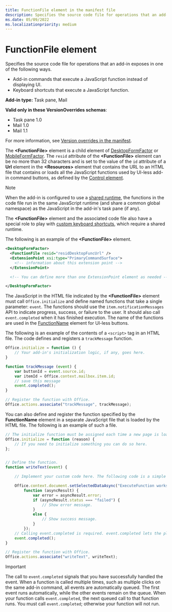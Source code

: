 ```yaml
---
title: FunctionFile element in the manifest file
description: Specifies the source code file for operations that an add-in exposes through add-in commands that execute a JavaScript function instead of displaying UI.
ms.date: 05/09/2022
ms.localizationpriority: medium
---
```


# FunctionFile element

Specifies the source code file for operations that an add-in exposes in one of the following ways.

- Add-in commands that execute a JavaScript function instead of displaying UI.
- Keyboard shortcuts that execute a JavaScript function.

**Add-in type:** Task pane, Mail

**Valid only in these VersionOverrides schemas**:

- Task pane 1.0
- Mail 1.0
- Mail 1.1

For more information, see [Version overrides in the manifest](/office/dev/add-ins/develop/add-in-manifests#version-overrides-in-the-manifest).

The **\<FunctionFile\>** element is a child element of [DesktopFormFactor](desktopformfactor.md) or [MobileFormFactor](mobileformfactor.md). The `resid` attribute of the **\<FunctionFile\>** element can be no more than 32 characters and is set to the value of the `id` attribute of a **Url** element in the **\<Resources\>** element that contains the URL to an HTML file that contains or loads all the JavaScript functions used by UI-less add-in command buttons, as defined by the [Control element](control.md).

> [!NOTE]
> When the add-in is configured to use a [shared runtime](/office/dev/add-ins/develop/configure-your-add-in-to-use-a-shared-runtime), the functions in the code file run in the same JavaScript runtime (and share a common global namespace) as the JavaScript in the add-in's task pane (if any).
>
> The **\<FunctionFile\>** element and the associated code file also have a special role to play with [custom keyboard shortcuts](/office/dev/add-ins/design/keyboard-shortcuts), which require a shared runtime.

The following is an example of the **\<FunctionFile\>** element.

```XML
<DesktopFormFactor>
  <FunctionFile resid="residDesktopFuncUrl" />
  <ExtensionPoint xsi:type="PrimaryCommandSurface">
    <!-- information about this extension point -->
  </ExtensionPoint>

  <!-- You can define more than one ExtensionPoint element as needed -->

</DesktopFormFactor>
```

The JavaScript in the HTML file indicated by the **\<FunctionFile\>** element must call `Office.initialize` and define named functions that take a single parameter: `event`. The functions should use the `item.notificationMessages` API to indicate progress, success, or failure to the user. It should also call `event.completed` when it has finished execution. The name of the functions are used in the [FunctionName](action.md#functionname) element for UI-less buttons.

The following is an example of the contents of a `<script>` tag in an HTML file. The code defines and registers a `trackMessage` function.

```js
Office.initialize = function () {
    // Your add-in's initialization logic, if any, goes here.
}

function trackMessage (event) {
    var buttonId = event.source.id;    
    var itemId = Office.context.mailbox.item.id;
    // save this message
    event.completed();
}

// Register the function with Office.
Office.actions.associate("trackMessage", trackMessage);
```

You can also define and register the function specified by the **FunctionName** element in a separate JavaScript file that is loaded by the HTML file. The following is an example of such a file.

```js
// The initialize function must be assigned each time a new page is loaded.
Office.initialize = function (reason) {
    // If you need to initialize something you can do so here.
};


// Define the function.
function writeText(event) {

    // Implement your custom code here. The following code is a simple example.

    Office.context.document.setSelectedDataAsync("ExecuteFunction works. Button ID=" + event.source.id,
        function (asyncResult) {
            var error = asyncResult.error;
            if (asyncResult.status === "failed") {
                // Show error message.
            }
            else {
                // Show success message.
            }
        });
    // Calling event.completed is required. event.completed lets the platform know that processing has completed.
    event.completed();
}

// Register the function with Office.
Office.actions.associate("writeText", writeText);
```

> [!IMPORTANT]
> The call to `event.completed` signals that you have successfully handled the event. When a function is called multiple times, such as multiple clicks on the same add-in command, all events are automatically queued. The first event runs automatically, while the other events remain on the queue. When your function calls `event.completed`, the next queued call to that function runs. You must call `event.completed`; otherwise your function will not run.
